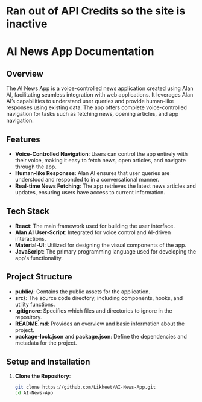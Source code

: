 # Ran out of API Credits so the site is inactive

# AI News App Documentation

## Overview

The AI News App is a voice-controlled news application created using Alan AI, facilitating seamless integration with web applications. It leverages Alan AI’s capabilities to understand user queries and provide human-like responses using existing data. The app offers complete voice-controlled navigation for tasks such as fetching news, opening articles, and app navigation.

## Features

- **Voice-Controlled Navigation**: Users can control the app entirely with their voice, making it easy to fetch news, open articles, and navigate through the app.
- **Human-like Responses**: Alan AI ensures that user queries are understood and responded to in a conversational manner.
- **Real-time News Fetching**: The app retrieves the latest news articles and updates, ensuring users have access to current information.

## Tech Stack

- **React**: The main framework used for building the user interface.
- **Alan AI User-Script**: Integrated for voice control and AI-driven interactions.
- **Material-UI**: Utilized for designing the visual components of the app.
- **JavaScript**: The primary programming language used for developing the app's functionality.

## Project Structure

- **public/**: Contains the public assets for the application.
- **src/**: The source code directory, including components, hooks, and utility functions.
- **.gitignore**: Specifies which files and directories to ignore in the repository.
- **README.md**: Provides an overview and basic information about the project.
- **package-lock.json** and **package.json**: Define the dependencies and metadata for the project.

## Setup and Installation

1. **Clone the Repository**:
   ```bash
   git clone https://github.com/Likheet/AI-News-App.git
   cd AI-News-App
